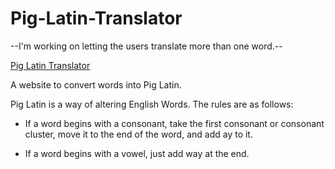 # Pig-Latin-Translator

--I'm working on letting the users translate more than one word.--

<a href="https://pig-latin-translator.pages.dev/">Pig Latin Translator</a>

A website to convert words into Pig Latin. <br>

Pig Latin is a way of altering English Words. The rules are as follows:

- If a word begins with a consonant, take the first consonant or consonant cluster, move it to the end of the word, and add ay to it.

- If a word begins with a vowel, just add way at the end.
